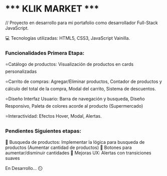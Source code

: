 # *** KLIK MARKET ***

// Proyecto en desarrollo para mi portafolio como desarrollador Full-Stack JavaScript.

💻 Tecnologías utilizadas: HTML5, CSS3, JavaScript Vainilla.

### Funcionalidades Primera Etapa:

⭐Catálogo de productos: Visualización de productos en cards personalizadas

⭐Carrito de compras: Agregar/Eliminar productos, Contador de productos y cálculo del total de la compra, Modal del carrito, Sistema de descuentos.

⭐Diseño Interfaz Usuario: Barra de navegación y busqueda, Diseño Responsivo, Paleta de colores acorde al producto (Supermercado)

⭐Interactividad: Efectos Hover, Modal, Alertas.

### Pendientes Siguientes etapas:

🛑 Busqueda de productos: Implementar la lógica para busqueda de productos (Aumentar cantidad de productos)
🛑 Botones para aumentar/disminuir cantidades
🛑 Mejoras UX: Alertas con transiciones suaves

En Desarrollo... ⏲️
